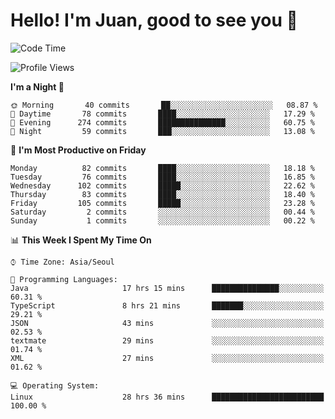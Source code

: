 # Hello! I'm Juan, good to see you 👋

<!--
**Y-k-Y/Y-k-Y** is a ✨ _special_ ✨ repository because its `README.md` (this file) appears on your GitHub profile.

Here are some ideas to get you started:

- 🔭 I’m currently working on ...
- 🌱 I’m currently learning ...
- 👯 I’m looking to collaborate on ...
- 🤔 I’m looking for help with ...
- 💬 Ask me about ...
- 📫 How to reach me: ...
- 😄 Pronouns: ...
- ⚡ Fun fact: ...
-->
<!--
![Profile views](https://gpvc.arturio.dev/Y-k-Y)

[![Omid Nikrah StackOverflow](https://github-readme-stackoverflow.vercel.app/?userID=9517076)](https://stackoverflow.com/users/9517076/i-have-10-fingers)
-->

<!--START_SECTION:waka-->
![Code Time](http://img.shields.io/badge/Code%20Time-841%20hrs%2023%20mins-blue)

![Profile Views](http://img.shields.io/badge/Profile%20Views-0-blue)

**I'm a Night 🦉** 

```text
🌞 Morning       40 commits       ██░░░░░░░░░░░░░░░░░░░░░░░   08.87 % 
🌆 Daytime       78 commits       ████░░░░░░░░░░░░░░░░░░░░░   17.29 % 
🌃 Evening      274 commits       ███████████████░░░░░░░░░░   60.75 % 
🌙 Night         59 commits       ███░░░░░░░░░░░░░░░░░░░░░░   13.08 % 

```
📅 **I'm Most Productive on Friday** 

```text
Monday          82 commits       ████░░░░░░░░░░░░░░░░░░░░░   18.18 % 
Tuesday         76 commits       ████░░░░░░░░░░░░░░░░░░░░░   16.85 % 
Wednesday      102 commits       █████░░░░░░░░░░░░░░░░░░░░   22.62 % 
Thursday        83 commits       ████░░░░░░░░░░░░░░░░░░░░░   18.40 % 
Friday         105 commits       █████░░░░░░░░░░░░░░░░░░░░   23.28 % 
Saturday         2 commits       ░░░░░░░░░░░░░░░░░░░░░░░░░   00.44 % 
Sunday           1 commits       ░░░░░░░░░░░░░░░░░░░░░░░░░   00.22 % 

```


📊 **This Week I Spent My Time On** 

```text
⌚︎ Time Zone: Asia/Seoul

💬 Programming Languages: 
Java                     17 hrs 15 mins      ███████████████░░░░░░░░░░   60.31 % 
TypeScript               8 hrs 21 mins       ███████░░░░░░░░░░░░░░░░░░   29.21 % 
JSON                     43 mins             ░░░░░░░░░░░░░░░░░░░░░░░░░   02.53 % 
textmate                 29 mins             ░░░░░░░░░░░░░░░░░░░░░░░░░   01.74 % 
XML                      27 mins             ░░░░░░░░░░░░░░░░░░░░░░░░░   01.62 % 

💻 Operating System: 
Linux                    28 hrs 36 mins      █████████████████████████   100.00 % 

```


<!--END_SECTION:waka-->

